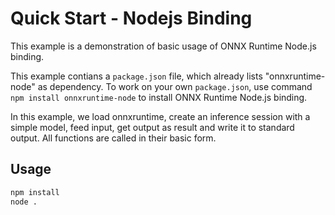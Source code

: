 # Quick Start - Nodejs Binding

This example is a demonstration of basic usage of ONNX Runtime Node.js binding.

This example contians a `package.json` file, which already lists "onnxruntime-node" as dependency. To work on your own `package.json`, use command `npm install onnxruntime-node` to install ONNX Runtime Node.js binding.

In this example, we load onnxruntime, create an inference session with a simple model, feed input, get output as result and write it to standard output. All functions are called in their basic form.

## Usage

```sh
npm install
node .
```